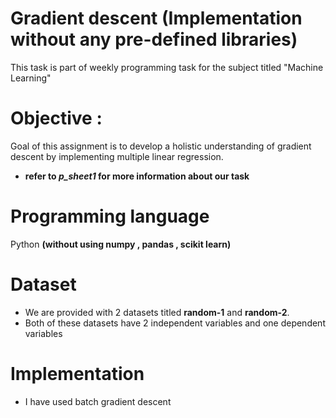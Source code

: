 # Gradient descent  (Implementation without any pre-defined libraries)
This task is part of weekly programming task for the subject titled "Machine Learning" 
# Objective : 
Goal of this assignment is  to develop a holistic understanding of gradient descent by implementing multiple linear regression. 
* **refer to *p_sheet1* for more information about our task**
# Programming language 
Python **(without using numpy , pandas , scikit learn)**
# Dataset
* We are provided with 2 datasets titled **random-1** and **random-2**.
* Both of these datasets have 2 independent variables and one dependent variables
# Implementation
* I have used batch gradient descent 
